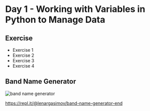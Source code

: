 # Day 1 - Working with Variables in Python to Manage Data

## Exercise

- Exercise 1
- Exercise 2
- Exercise 3
- Exercise 4

## Band Name Generator

![band name generator](band_name_generator.gif)

https://repl.it/@lenargasimov/band-name-generator-end
